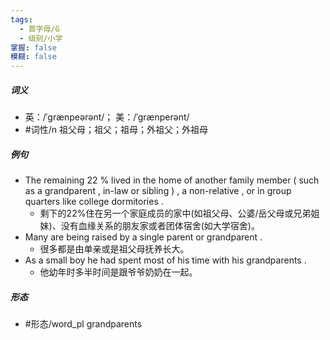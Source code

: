 ```yaml
---
tags:
  - 首字母/G
  - 级别/小学
掌握: false
模糊: false
---
```

##### 词义
- 英：/ˈɡrænpeərənt/； 美：/ˈɡrænperənt/
- #词性/n  祖父母；祖父；祖母；外祖父；外祖母
##### 例句
- The remaining 22 % lived in the home of another family member ( such as a grandparent , in-law or sibling ) , a non-relative , or in group quarters like college dormitories .
	- 剩下的22%住在另一个家庭成员的家中(如祖父母、公婆\/岳父母或兄弟姐妹)、没有血缘关系的朋友家或者团体宿舍(如大学宿舍)。
- Many are being raised by a single parent or grandparent .
	- 很多都是由单亲或是祖父母抚养长大。
- As a small boy he had spent most of his time with his grandparents .
	- 他幼年时多半时间是跟爷爷奶奶在一起。
##### 形态
- #形态/word_pl grandparents
